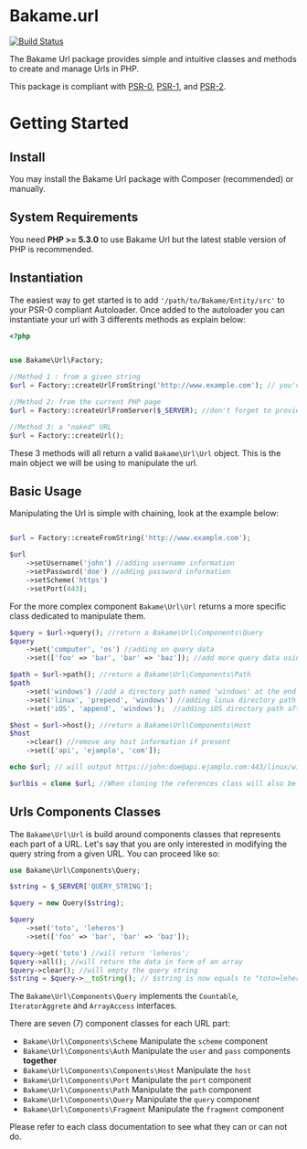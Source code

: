 Bakame.url
======

[![Build Status](https://travis-ci.org/nyamsprod/Bakame.url.png)](https://travis-ci.org/nyamsprod/Bakame.url)


The Bakame Url package provides simple and intuitive classes and methods to create and manage Urls in PHP. 

This package is compliant with [PSR-0][], [PSR-1][], and [PSR-2][].

[PSR-0]: https://github.com/php-fig/fig-standards/blob/master/accepted/PSR-0.md
[PSR-1]: https://github.com/php-fig/fig-standards/blob/master/accepted/PSR-1-basic-coding-standard.md
[PSR-2]: https://github.com/php-fig/fig-standards/blob/master/accepted/PSR-2-coding-style-guide.md

Getting Started
===============

Install
-------

You may install the Bakame Url package with Composer (recommended) or manually.

System Requirements
-------------------

You need **PHP >= 5.3.0** to use Bakame Url but the latest stable version of PHP is recommended.

Instantiation
-------------

The easiest way to get started is to add `'/path/to/Bakame/Entity/src'` to your PSR-0 compliant Autoloader. Once added to the autoloader you can instantiate your url with 3 differents methods as explain below:

```php
<?php


use Bakame\Url\Factory;

//Method 1 : from a given string
$url = Factory::createUrlFromString('http://www.example.com'); // you've created a new Url object from this string 

//Method 2: from the current PHP page
$url = Factory::createUrlFromServer($_SERVER); //don't forget to provide the $_SERVER array

//Method 3: a "naked" URL
$url = Factory::createUrl();
```

These 3 methods will all return a valid `Bakame\Url\Url` object. This is the main object we will be using to manipulate the url.


Basic Usage
------------

Manipulating the Url is simple with chaining, look at the example below:

```php

$url = Factory::createFromString('http://www.example.com');

$url
    ->setUsername('john') //adding username information
    ->setPassword('doe') //adding password information
    ->setScheme('https')
    ->setPort(443);
```
For the more complex component `Bakame\Url\Url` returns a more specific class dedicated to manipulate them.

```php
$query = $url->query(); //return a Bakame\Url\Components\Query
$query
    ->set('computer', 'os') //adding on query data
    ->set(['foo' => 'bar', 'bar' => 'baz']); //add more query data using an array

$path = $url->path(); //return a Bakame\Url\Components\Path
$path
    ->set('windows') //add a directory path named 'windows' at the end of the URL path
    ->set('linux', 'prepend', 'windows') //adding linux directory path before 'window'
    ->set('iOS', 'append', 'windows');  //adding iOS directory path after 'window'

$host = $url->host(); //return a Bakame\Url\Components\Host
$host
    ->clear() //remove any host information if present
    ->set(['api', 'ejamplo', 'com']);

echo $url; // will output https://john:doe@api.ejamplo.com:443/linux/windows/iOS?computer=os&foo=bar&bar=baz

$urlbis = clone $url; //When cloning the references class will also be clone to dereference the 2 classes.

```

Urls Components Classes
---------------

The `Bakame\Url\Url` is build around components classes that represents each part of a URL. 
Let's say that you are only interested in modifying the query string from a given URL. 
You can proceed like so:

```php 
use Bakame\Url\Components\Query;

$string = $_SERVER['QUERY_STRING'];

$query = new Query($string);

$query
    ->set('toto', 'leheros')
    ->set(['foo' => 'bar', 'bar' => 'baz']);

$query->get('toto') //will return 'leheros';
$query->all(); //will return the data in form of an array
$query->clear(); //will empty the query string
$string = $query->__toString(); // $string is now equals to "toto=leheros&foo=bar&bar=baz"

```
The `Bakame\Url\Components\Query` implements the `Countable`, `IteratorAggrete` and `ArrayAccess` interfaces.

There are seven (7) component classes for each URL part:

* `Bakame\Url\Components\Scheme` Manipulate the `scheme` component
* `Bakame\Url\Components\Auth` Manipulate the `user` and `pass` components **together**
* `Bakame\Url\Components\Components\Host` Manipulate the `host`
* `Bakame\Url\Components\Port`  Manipulate the `port` component
* `Bakame\Url\Components\Path` Manipulate the `path` component
* `Bakame\Url\Components\Query`  Manipulate the `query` component
* `Bakame\Url\Components\Fragment`  Manipulate the `fragment` component

Please refer to each class documentation to see what they can or can not do.